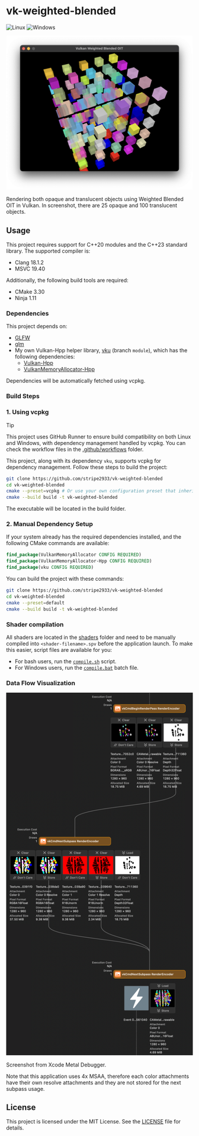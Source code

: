 # vk-weighted-blended

![Linux](https://github.com/stripe2933/vk-weighted-blended/actions/workflows/linux.yml/badge.svg)
![Windows](https://github.com/stripe2933/vk-weighted-blended/actions/workflows/windows.yml/badge.svg)

![Running screenshot](doc/images/running-screenshot.png)

Rendering both opaque and translucent objects using Weighted Blended OIT in Vulkan. In screenshot, there are 25 opaque and 100 translucent objects.

## Usage

This project requires support for C++20 modules and the C++23 standard library. The supported compiler is:
- Clang 18.1.2
- MSVC 19.40

Additionally, the following build tools are required:
- CMake 3.30
- Ninja 1.11

### Dependencies

This project depends on:
- [GLFW](https://github.com/glfw/glfw)
- [glm](https://github.com/g-truc/glm)
- My own Vulkan-Hpp helper library, [vku](https://github.com/stripe2933/vku/tree/module) (branch `module`), which has the following dependencies:
  - [Vulkan-Hpp](https://github.com/KhronosGroup/Vulkan-Hpp)
  - [VulkanMemoryAllocator-Hpp](https://github.com/YaaZ/VulkanMemoryAllocator-Hpp)

Dependencies will be automatically fetched using vcpkg.

### Build Steps

### 1. Using vcpkg

> [!TIP]
> This project uses GitHub Runner to ensure build compatibility on both Linux and Windows, with dependency management handled by vcpkg. You can check the workflow files in the [.github/workflows](.github/workflows) folder.

This project, along with its dependency `vku`, supports vcpkg for dependency management. Follow these steps to build the project:

```sh
git clone https://github.com/stripe2933/vk-weighted-blended
cd vk-weighted-blended
cmake --preset=vcpkg # Or use your own configuration preset that inherits from the "vcpkg" preset.
cmake --build build -t vk-weighted-blended
```

The executable will be located in the build folder.

### 2. Manual Dependency Setup

If your system already has the required dependencies installed, and the following CMake commands are available:

```cmake
find_package(VulkanMemoryAllocator CONFIG REQUIRED)
find_package(VulkanMemoryAllocator-Hpp CONFIG REQUIRED)
find_package(vku CONFIG REQUIRED)
```

You can build the project with these commands:

```sh
git clone https://github.com/stripe2933/vk-weighted-blended
cd vk-weighted-blended
cmake --preset=default
cmake --build build -t vk-weighted-blended
```

### Shader compilation

All shaders are located in the [shaders](/shaders) folder and need to be manually compiled into `<shader-filename>.spv` before the application launch. To make this easier, script files are available for you:

- For bash users, run the [`compile.sh`](/shaders/compile.sh) script.
- For Windows users, run the [`compile.bat`](/shaders/compile.bat) batch file.

### Data Flow Visualization

![Data flow](doc/images/data-flow.png)

Screenshot from Xcode Metal Debugger.

Note that this application uses 4x MSAA, therefore each color attachments have their own resolve attachments and they are not stored for the next subpass usage.

## License

This project is licensed under the MIT License. See the [LICENSE](LICENSE.txt) file for details.